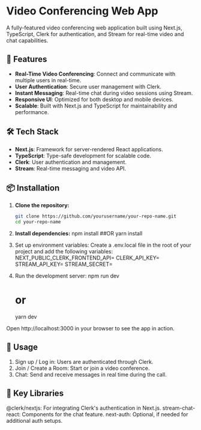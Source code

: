 # Video Conferencing Web App

A fully-featured video conferencing web application built using Next.js, TypeScript, Clerk for authentication, and Stream for real-time video and chat capabilities.

## 🚀 Features

- **Real-Time Video Conferencing**: Connect and communicate with multiple users in real-time.
- **User Authentication**: Secure user management with Clerk.
- **Instant Messaging**: Real-time chat during video sessions using Stream.
- **Responsive UI**: Optimized for both desktop and mobile devices.
- **Scalable**: Built with Next.js and TypeScript for maintainability and performance.

## 🛠️ Tech Stack

- **Next.js**: Framework for server-rendered React applications.
- **TypeScript**: Type-safe development for scalable code.
- **Clerk**: User authentication and management.
- **Stream**: Real-time messaging and video API.

## 📦 Installation

1. **Clone the repository:**

   ```bash
   git clone https://github.com/yourusername/your-repo-name.git
   cd your-repo-name
   
2. **Install dependencies:**
   npm install
      ##OR
   yarn install
   
3. Set up environment variables:
   Create a .env.local file in the root of your project and add the following variables:
   NEXT_PUBLIC_CLERK_FRONTEND_API=<your-clerk-frontend-api>
   CLERK_API_KEY=<your-clerk-api-key>
   STREAM_API_KEY=<your-stream-api-key>
   STREAM_SECRET=<your-stream-secret>

4. Run the development server:
   npm run dev
    # or
   yarn dev

Open http://localhost:3000 in your browser to see the app in action.

## 📝 Usage

1. Sign up / Log in: Users are authenticated through Clerk.
2. Join / Create a Room: Start or join a video conference.
3. Chat: Send and receive messages in real time during the call.

## 🧩 Key Libraries
@clerk/nextjs: For integrating Clerk's authentication in Next.js.
stream-chat-react: Components for the chat feature.
next-auth: Optional, if needed for additional auth setups.
